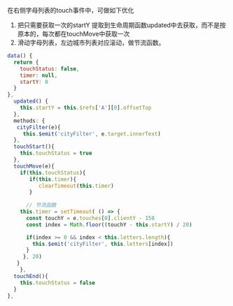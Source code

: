 在右侧字母列表的touch事件中，可做如下优化

1. 把只需要获取一次的startY 提取到生命周期函数updated中去获取，而不是按原本的，每次都在touchMove中获取一次
2. 滑动字母列表，左边城市列表对应滚动，做节流函数。

```js
data() {
  return {
    touchStatus: false,
    timer: null,
    startY: 0
  }
},
  updated() {
    this.startY = this.$refs['A'][0].offsetTop
  },
  methods: {
   cityFilter(e){
     this.$emit('cityFilter', e.target.innerText)
  },
  touchStart(){
    this.touchStatus = true
  },
  touchMove(e){
    if(this.touchStatus){
       if(this.timer){
          clearTimeout(this.timer)
       }
      
      // 节流函数
    this.timer = setTimeout( () => {
      const touchY = e.touches[0].clientY - 158
      const index = Math.floor((touchY - this.startY) / 20)

      if(index >= 0 && index < this.letters.length){
        this.$emit('cityFilter', this.letters[index])
      }
     }, 20)
   }
	},
  touchEnd(){
    this.touchStatus = false
  }
},
```

